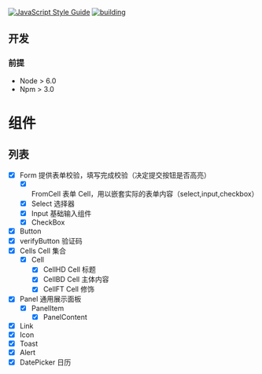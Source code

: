 [![JavaScript Style Guide](https://img.shields.io/badge/code%20style-standard-brightgreen.svg)](http://standardjs.com/)
[![building](https://g.hz.netease.com/loan-f2e/Loan-SY/badges/develop/build.svg)](https://g.hz.netease.com/loan-f2e/Loan-SY/pipelines)

## 开发
### 前提
* Node > 6.0
* Npm > 3.0

# 组件

## 列表
* [x] Form          提供表单校验，填写完成校验（决定提交按钮是否高亮）
    - [x] FromCell  表单 Cell，用以嵌套实际的表单内容（select,input,checkbox）
    - [x] Select    选择器
    - [x] Input     基础输入组件
    - [x] CheckBox
* [x] Button
* [x] verifyButton  验证码
* [x] Cells         Cell 集合
    - [x] Cell      
        * [x] CellHD    Cell 标题
        * [x] CellBD    Cell 主体内容
        * [x] CellFT    Cell 修饰
* [x] Panel         通用展示面板
    - [x] PanelItem
        - [x] PanelContent
* [x] Link
* [x] Icon
* [x] Toast         
* [x] Alert         
* [x] DatePicker    日历
